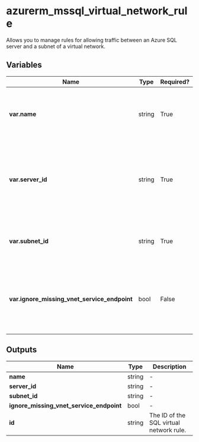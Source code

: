 # azurerm_mssql_virtual_network_rule

Allows you to manage rules for allowing traffic between an Azure SQL server and a subnet of a virtual network.

## Variables

| Name | Type | Required? |  Default  |  Description |
| ---- | ---- | --------- |  ----------- | ----------- |
| **var.name** | string | True | -  |  The name of the SQL virtual network rule. Changing this forces a new resource to be created. | 
| **var.server_id** | string | True | -  |  The resource ID of the SQL Server to which this SQL virtual network rule will be applied. Changing this forces a new resource to be created. | 
| **var.subnet_id** | string | True | -  |  The ID of the subnet from which the SQL server will accept communications. | 
| **var.ignore_missing_vnet_service_endpoint** | bool | False | `False`  |  Create the virtual network rule before the subnet has the virtual network service endpoint enabled. Defaults to `false`. | 



## Outputs

| Name | Type | Description |
| ---- | ---- | --------- | 
| **name** | string  | - | 
| **server_id** | string  | - | 
| **subnet_id** | string  | - | 
| **ignore_missing_vnet_service_endpoint** | bool  | - | 
| **id** | string  | The ID of the SQL virtual network rule. | 